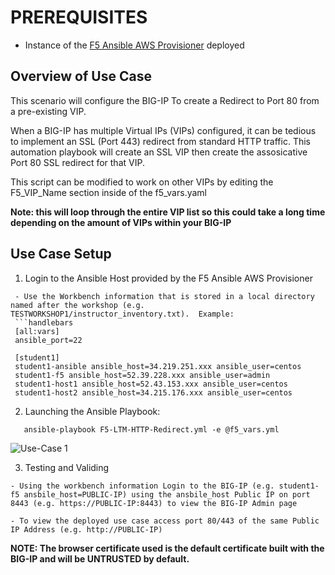 # PREREQUISITES
- Instance of the [F5 Ansible AWS Provisioner](https://github.com/f5alliances/f5_provisioner) deployed

## Overview of Use Case
This scenario will configure the BIG-IP To create a Redirect to Port 80 from a pre-existing VIP.  

When a BIG-IP has multiple Virtual IPs (VIPs) configured, it can be tedious to implement an SSL (Port 443) redirect from standard HTTP traffic.  This automation playbook will create an SSL VIP then create the assosicative Port 80 SSL redirect for that VIP.

This script can be modified to work on other VIPs by editing the F5_VIP_Name section inside of the f5_vars.yaml
  
**Note: this will loop through the entire VIP list so this could take a long time depending on the amount of VIPs within your BIG-IP**

## Use Case Setup

1. Login to the Ansible Host provided by the F5 Ansible AWS Provisioner 
  ```
   - Use the Workbench information that is stored in a local directory named after the workshop (e.g. TESTWORKSHOP1/instructor_inventory.txt).  Example:
   ```handlebars
   [all:vars]
   ansible_port=22

   [student1]
   student1-ansible ansible_host=34.219.251.xxx ansible_user=centos 
   student1-f5 ansible_host=52.39.228.xxx ansible_user=admin
   student1-host1 ansible_host=52.43.153.xxx ansible_user=centos
   student1-host2 ansible_host=34.215.176.xxx ansible_user=centos
   ```

2. Launching the Ansible Playbook:
```
   ansible-playbook F5-LTM-HTTP-Redirect.yml -e @f5_vars.yml
```
![Use-Case 1](../images/UseCase1-960.gif)
 
3. Testing and Validing 
```
- Using the workbench information Login to the BIG-IP (e.g. student1-f5 ansbile_host=PUBLIC-IP) using the ansbile_host Public IP on port 8443 (e.g. https://PUBLIC-IP:8443) to view the BIG-IP Admin page 
  
- To view the deployed use case access port 80/443 of the same Public IP Address (e.g. http://PUBLIC-IP) 
``` 
**NOTE: The browser certificate used is the default certificate built with the BIG-IP and will be UNTRUSTED by default.**
